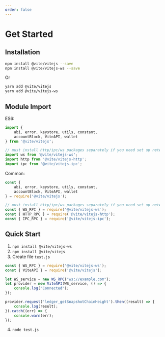 ```yaml
---
order: false
---
```


# Get Started

## Installation

```bash
npm install @vite/vitejs --save
npm install @vite/vitejs-ws --save
```

Or

```bash
yarn add @vite/vitejs
yarn add @vite/vitejs-ws
```

## Module Import

ES6:

```javascript
import {
    abi, error, keystore, utils, constant,
    accountBlock, ViteAPI, wallet
} from '@vite/vitejs';

// must install http/ipc/ws packages separately if you need set up network connection
import ws from '@vite/vitejs-ws';
import http from '@vite/vitejs-http';
import ipc from '@vite/vitejs-ipc';
```

Common:

```javascript
const {
    abi, error, keystore, utils, constant,
    accountBlock, ViteAPI, wallet
} = require('@vite/vitejs');

// must install http/ipc/ws packages separately if you need set up network connection
const { WS_RPC } = require('@vite/vitejs-ws');
const { HTTP_RPC } = require('@vite/vitejs-http');
const { IPC_RPC } = require('@vite/vitejs-ipc');
```

## Quick Start

1. `npm install @vite/vitejs-ws`
2. `npm install @vite/vitejs`
3. Create file `test.js`
```javascript
const { WS_RPC } = require('@vite/vitejs-ws');
const { ViteAPI } = require('@vite/vitejs');

let WS_service = new WS_RPC("ws://example.com");
let provider = new ViteAPI(WS_service, () => {
    console.log("Connected");
});

provider.request('ledger_getSnapshotChainHeight').then((result) => {
    console.log(result);
}).catch((err) => {
    console.warn(err);
});
```
4. `node test.js`

